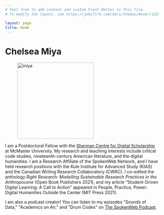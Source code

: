 ```yaml
---
# Feel free to add content and custom Front Matter to this file.
# To modify the layout, see https://jekyllrb.com/docs/themes/#overriding-theme-defaults

layout: page
title: Home
---
```

# Chelsea Miya

<!-- ![profile image](https://spokenweb.ca/wp-content/uploads/2020/02/unnamed-400x400.jpg) -->

<figure>
<img src="../assets/img/miya-bio.jpeg" alt="miya" width="250"/>
</figure>

I am a Postdoctoral Fellow with the [Sherman Centre for Digital Scholarship](https://scds.ca/) at McMaster University. My research and teaching interests include critical code studies, nineteenth-century American literature, and the digital humanities. I am a Research Affiliate of the SpokenWeb Network, and I have held research positions with the Kule Institute for Advanced Study (KIAS) and the Canadian Writing Research Collaboratory (CWRC). I co-edited the anthology *Right Research: Modelling Sustainable Research Practices in the Anthropocene* (Open Book Publishers 2021), and my article “Student-Driven Digital Learning: A Call to Action” appeared in People, Practice, Power: Digital Humanities Outside the Center (MIT Press 2021).

I am also a podcast creator! You can listen to my episodes "Sounds of Data," "Academics on Air," and "Drum Codes" on [The SpokenWeb Podcast](https://spokenweb.ca/podcast/spokenweb-podcast/).
